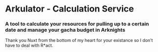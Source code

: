 # Arkulator - Calculation Service

### A tool to calculate your resources for pulling up to a certain date and manage your gacha budget in Arknights

Thank you Nuxt from the bottom of my heart for your existance so I don't have to deal with R*act. 